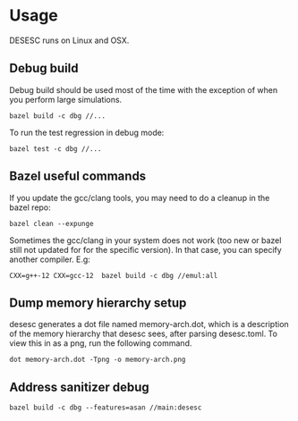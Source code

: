 # Usage  

DESESC runs on Linux and OSX. 

## Debug build

Debug build should be used most of the time with the exception of when you perform large simulations.

```
bazel build -c dbg //...
```

To run the test regression in debug mode:

```
bazel test -c dbg //...
```

## Bazel useful commands

If you update the gcc/clang tools, you may need to do a cleanup in the bazel repo:
```
bazel clean --expunge
```

Sometimes the gcc/clang in your system does not work (too new or bazel still not updated for for the specific version). In that case,
you can specify another compiler. E.g:

```
CXX=g++-12 CXX=gcc-12  bazel build -c dbg //emul:all
```

## Dump memory hierarchy setup

desesc generates a dot file named memory-arch.dot, which is a description of
the memory hierarchy that desesc sees, after parsing desesc.toml.  To view this
in as a png, run the following command. 

```
dot memory-arch.dot -Tpng -o memory-arch.png
```

## Address sanitizer debug

```
bazel build -c dbg --features=asan //main:desesc
```

